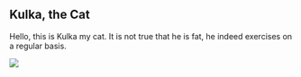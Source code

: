 ## Kulka, the Cat

Hello, this is Kulka my cat. It is not true that he is fat, he indeed exercises on a regular basis.

![](kulka.jpeg)
